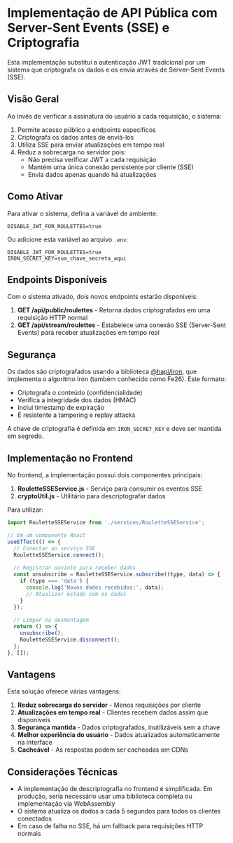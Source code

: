 # Implementação de API Pública com Server-Sent Events (SSE) e Criptografia

Esta implementação substitui a autenticação JWT tradicional por um sistema que criptografa os dados e os envia através de Server-Sent Events (SSE).

## Visão Geral

Ao invés de verificar a assinatura do usuário a cada requisição, o sistema:

1. Permite acesso público a endpoints específicos
2. Criptografa os dados antes de enviá-los
3. Utiliza SSE para enviar atualizações em tempo real
4. Reduz a sobrecarga no servidor pois:
   - Não precisa verificar JWT a cada requisição
   - Mantém uma única conexão persistente por cliente (SSE)
   - Envia dados apenas quando há atualizações

## Como Ativar

Para ativar o sistema, defina a variável de ambiente:

```
DISABLE_JWT_FOR_ROULETTES=true
```

Ou adicione esta variável ao arquivo `.env`:

```
DISABLE_JWT_FOR_ROULETTES=true
IRON_SECRET_KEY=sua_chave_secreta_aqui
```

## Endpoints Disponíveis

Com o sistema ativado, dois novos endpoints estarão disponíveis:

1. **GET /api/public/roulettes** - Retorna dados criptografados em uma requisição HTTP normal
2. **GET /api/stream/roulettes** - Estabelece uma conexão SSE (Server-Sent Events) para receber atualizações em tempo real

## Segurança

Os dados são criptografados usando a biblioteca [@hapi/iron](https://github.com/hapijs/iron), que implementa o algoritmo Iron (também conhecido como Fe26). Este formato:

- Criptografa o conteúdo (confidencialidade)
- Verifica a integridade dos dados (HMAC)
- Inclui timestamp de expiração
- É resistente a tampering e replay attacks

A chave de criptografia é definida em `IRON_SECRET_KEY` e deve ser mantida em segredo.

## Implementação no Frontend

No frontend, a implementação possui dois componentes principais:

1. **RouletteSSEService.js** - Serviço para consumir os eventos SSE
2. **cryptoUtil.js** - Utilitário para descriptografar dados

Para utilizar:

```javascript
import RouletteSSEService from './services/RouletteSSEService';

// Em um componente React
useEffect(() => {
  // Conectar ao serviço SSE
  RouletteSSEService.connect();
  
  // Registrar ouvinte para receber dados
  const unsubscribe = RouletteSSEService.subscribe((type, data) => {
    if (type === 'data') {
      console.log('Novos dados recebidos:', data);
      // Atualizar estado com os dados
    }
  });
  
  // Limpar na desmontagem
  return () => {
    unsubscribe();
    RouletteSSEService.disconnect();
  };
}, []);
```

## Vantagens

Esta solução oferece várias vantagens:

1. **Reduz sobrecarga do servidor** - Menos requisições por cliente
2. **Atualizações em tempo real** - Clientes recebem dados assim que disponíveis
3. **Segurança mantida** - Dados criptografados, inutilizáveis sem a chave
4. **Melhor experiência do usuário** - Dados atualizados automaticamente na interface
5. **Cacheável** - As respostas podem ser cacheadas em CDNs

## Considerações Técnicas

- A implementação de descriptografia no frontend é simplificada. Em produção, seria necessário usar uma biblioteca completa ou implementação via WebAssembly
- O sistema atualiza os dados a cada 5 segundos para todos os clientes conectados
- Em caso de falha no SSE, há um fallback para requisições HTTP normais 